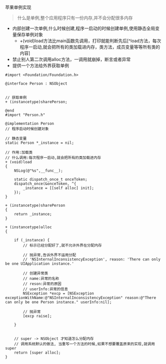 苹果单例实现
> 什么是单例,整个应用程序只有一份内存,并不会分配很多内存


- 内部创建一次单例,什么时候创建,程序一启动的时候创建单例,使用静态全局变量保存单例对象
  -  +(void)load方法比main函数先调用，打印就能判断先后[^load方法，每次程序一启动,就会把所有的类加载进内存，类方法，成员变量等等所有类的内容]
- 禁止别人第二次调用alloc方法，一调用就崩掉，断言或者异常
- 提供一个方法给外界获取单例

```
#import <Foundation/Foundation.h>

@interface Person : NSObject


// 获取单例
+ (instancetype)sharePerson;

@end
#import "Person.h"

@implementation Person
// 程序启动时候创建对象

// 静态变量
static Person *_instance = nil;

// 作用:加载类
// 什么调用:每次程序一启动,就会把所有的类加载进内存
+ (void)load
{
    NSLog(@"%s",__func__);
   
    static dispatch_once_t onceToken;
    dispatch_once(&onceToken, ^{
        _instance = [[self alloc] init];
    });
}

+ (instancetype)sharePerson
{
    return _instance;
}

+ (instancetype)alloc
{
    
    if (_instance) {
        // 标示已经分配好了,就不允许外界在分配内存
        
        // 抛异常,告诉外界不运用分配
        // 'NSInternalInconsistencyException', reason: 'There can only be one UIApplication instance.'

        // 创建异常类
        // name:异常的名称
        // reson:异常的原因
        // userInfo:异常的信息
        NSException *excp = [NSException exceptionWithName:@"NSInternalInconsistencyException" reason:@"There can only be one Person instance." userInfo:nil];
        
        // 抛异常
        [excp raise];
        
    }
    
    
    // super -> NSObject 才知道怎么分配内存
    // 调用系统默认的做法, 当重写一个方法的时候,如果不想要覆盖原来的实现,就调用super
    return [super alloc];
}

```


